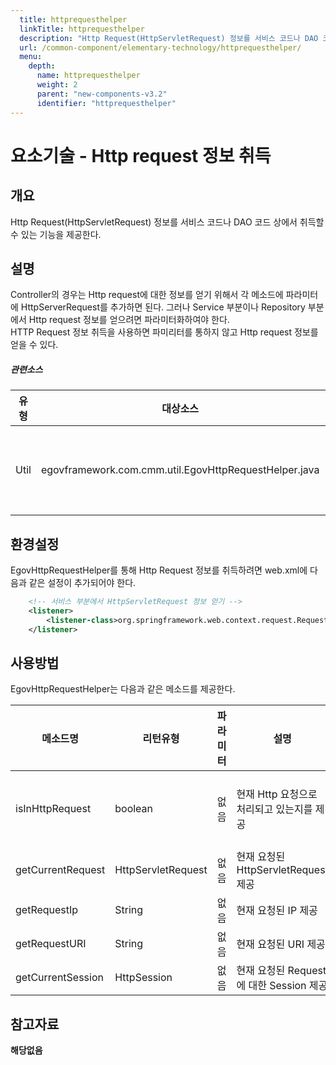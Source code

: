 ```yaml
---
  title: httprequesthelper
  linkTitle: httprequesthelper
  description: "Http Request(HttpServletRequest) 정보를 서비스 코드나 DAO 코드 상에서 취득할 수 있는 기능을 제공한다."
  url: /common-component/elementary-technology/httprequesthelper/
  menu:
    depth:
      name: httprequesthelper
      weight: 2
      parent: "new-components-v3.2"
      identifier: "httprequesthelper"
---
```




# 요소기술 - Http request 정보 취득

## 개요

 Http Request(HttpServletRequest) 정보를 서비스 코드나 DAO 코드 상에서 취득할 수 있는 기능을 제공한다.

## 설명

 Controller의 경우는 Http request에 대한 정보를 얻기 위해서 각 메소드에 파라미터에 HttpServerRequest를 추가하면 된다. 그러나 Service 부분이나 Repository 부분에서 Http request 정보를 얻으려면 파라미터화하여야 한다.  
HTTP Request 정보 취득을 사용하면 파미리터를 통하지 않고 Http request 정보를 얻을 수 있다.

##### 관련소스

| 유형 | 대상소스 | 설명 | 비고 |
| --- | --- | --- | --- |
| Util | egovframework.com.cmm.util.EgovHttpRequestHelper.java | Http Request 정보 취득 처리 관련 유틸리티 |  |

## 환경설정

 EgovHttpRequestHelper를 통해 Http Request 정보를 취득하려면 web.xml에 다음과 같은 설정이 추가되어야 한다.

```xml
  	<!-- 서비스 부분에서 HttpServletRequest 정보 얻기 -->
	<listener>
		<listener-class>org.springframework.web.context.request.RequestContextListener</listener-class>
	</listener>
```

## 사용방법

 EgovHttpRequestHelper는 다음과 같은 메소드를 제공한다.

| 메소드명 | 리턴유형 | 파라미터 | 설명 | 비고 |
| --- | --- | --- | --- | --- |
| isInHttpRequest | boolean | 없음 | 현재 Http 요청으로 처리되고 있는지를 제공 | 스케줄러 등의 같이 자체적인 Thread로 호출되는 경우는 HttpServletRequest 제공 불가 |
| getCurrentRequest | HttpServletRequest | 없음 | 현재 요청된 HttpServletRequest 제공 |  |
| getRequestIp | String | 없음 | 현재 요청된 IP 제공 |  |
| getRequestURI | String | 없음 | 현재 요청된 URI 제공 |  |
| getCurrentSession | HttpSession | 없음 | 현재 요청된 Request에 대한 Session 제공 |  |

## 참고자료

 **해당없음**